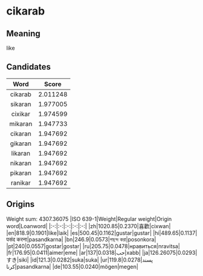 # cikarab

## Meaning

like

## Candidates

|Word|Score|
|:-:|:-:|
|cikarab|2.011248|
|sikaran|1.977005|
|cixikar|1.974599|
|mikaran|1.947733|
|cikaran|1.947692|
|gikaran|1.947692|
|likaran|1.947692|
|nikaran|1.947692|
|pikaran|1.947692|
|ranikar|1.947692|

## Origins

Weight sum: 4307.36075
|ISO 639-1|Weight|Regular weight|Origin word|Loanword|
|:-:|:-:|:-:|:-:|:-:|
|zh|1020.85|0.2370|喜歡|cixwan|
|en|818.9|0.1901|like|laik|
|es|500.45|0.1162|gustar|gustar|
|hi|489.65|0.1137|पसंद करना|pasandkarna|
|bn|246.9|0.0573|পছন্দ করা|posonkora|
|pt|240|0.0557|gostar|gostar|
|ru|205.75|0.0478|нравиться|nravitsa|
|fr|176.95|0.0411|aimer|eme|
|ar|137|0.0318|حب|xabb|
|ja|126.26075|0.0293|すき|siki|
|id|121.3|0.0282|suka|suka|
|ur|119.8|0.0278|پسند کرنا|pasandkarna|
|de|103.55|0.0240|mögen|megen|
